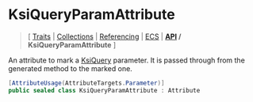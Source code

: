 # KsiQueryParamAttribute

> \[ [Traits](../traits.md)
> \| [Collections](../collections.md)
> \| [Referencing](../borrow-checker-at-home.md)
> \| [ECS](../ecs.md)
> \| **[API](index.g.md) / KsiQueryParamAttribute**
> \]

An attribute to mark a [KsiQuery](T.KsiQueryAttribute.g.md) parameter.
It is passed through from the generated method to the marked one.

```csharp
[AttributeUsage(AttributeTargets.Parameter)]
public sealed class KsiQueryParamAttribute : Attribute
```
